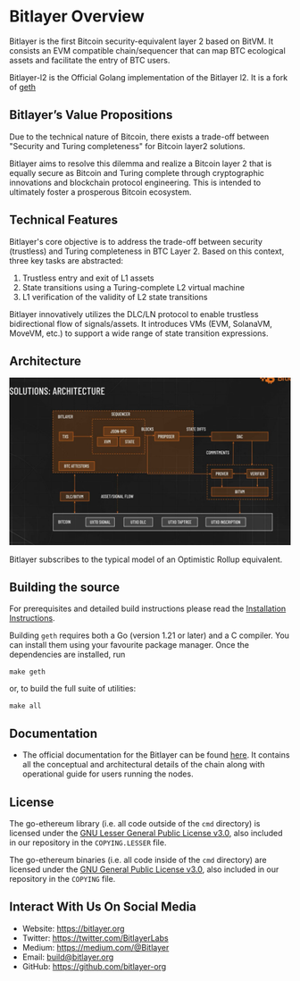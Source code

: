# Bitlayer Overview

Bitlayer is the first Bitcoin security-equivalent layer 2 based on BitVM. It consists an EVM compatible chain/sequencer that can map BTC ecological assets and facilitate the entry of BTC users.

Bitlayer-l2 is the Official Golang implementation of the Bitlayer l2. It is a fork of [geth](https://github.com/ethereum/go-ethereum)


## Bitlayer’s Value Propositions
Due to the technical nature of Bitcoin, there exists a trade-off between "Security and Turing completeness" for Bitcoin layer2 solutions.

Bitlayer aims to resolve this dilemma and realize a Bitcoin layer 2 that is equally secure as Bitcoin and Turing complete through cryptographic innovations and blockchain protocol engineering. This is intended to ultimately foster a prosperous Bitcoin ecosystem.

## Technical Features
Bitlayer's core objective is to address the trade-off between security (trustless) and Turing completeness in BTC Layer 2. Based on this context, three key tasks are abstracted:

1. Trustless entry and exit of L1 assets
2. State transitions using a Turing-complete L2 virtual machine
3. L1 verification of the validity of L2 state transitions

Bitlayer innovatively utilizes the DLC/LN protocol to enable trustless bidirectional flow of signals/assets. It introduces VMs (EVM, SolanaVM, MoveVM, etc.) to support a wide range of state transition expressions.
## Architecture

![arch](./architecture.jpg)

Bitlayer subscribes to the typical model of an Optimistic Rollup equivalent.

## Building the source

For prerequisites and detailed build instructions please read the [Installation Instructions](https://geth.ethereum.org/docs/getting-started/installing-geth).

Building `geth` requires both a Go (version 1.21 or later) and a C compiler. You can install
them using your favourite package manager. Once the dependencies are installed, run

```shell
make geth
```

or, to build the full suite of utilities:

```shell
make all
```

## Documentation

- The official documentation for the Bitlayer can be found [here](https://docs.bitlayer.org). It contains all the conceptual and architectural details of the chain along with operational guide for users running the nodes.

## License

The go-ethereum library (i.e. all code outside of the `cmd` directory) is licensed under the
[GNU Lesser General Public License v3.0](https://www.gnu.org/licenses/lgpl-3.0.en.html),
also included in our repository in the `COPYING.LESSER` file.

The go-ethereum binaries (i.e. all code inside of the `cmd` directory) are licensed under the
[GNU General Public License v3.0](https://www.gnu.org/licenses/gpl-3.0.en.html), also
included in our repository in the `COPYING` file.

## Interact With Us On Social Media

- Website: <https://bitlayer.org>
- Twitter: <https://twitter.com/BitlayerLabs>
- Medium: <https://medium.com/@Bitlayer>
- Email: <build@bitlayer.org>
- GitHub: <https://github.com/bitlayer-org>
